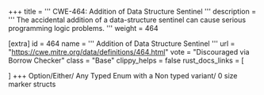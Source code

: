 +++
title = '''
CWE-464: Addition of Data Structure Sentinel
'''
description	= '''
The accidental addition of a data-structure sentinel can cause serious programming logic problems.
'''
weight = 464

[extra]
id = 464
name = '''
Addition of Data Structure Sentinel
'''
url = "https://cwe.mitre.org/data/definitions/464.html"
vote = "Discouraged via Borrow Checker"
class = "Base"
clippy_helps = false
rust_docs_links = [
	
]
+++
Option/Either/ Any Typed Enum with a Non typed variant/ 0 size marker structs
